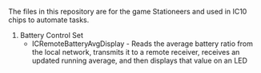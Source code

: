 The files in this repository are for the game Stationeers and used in IC10 chips to automate tasks. 

1. Battery Control Set
   - ICRemoteBatteryAvgDisplay - Reads the average battery ratio from the local network, transmits it to a remote receiver, receives an updated running average, and then displays that value on an LED
